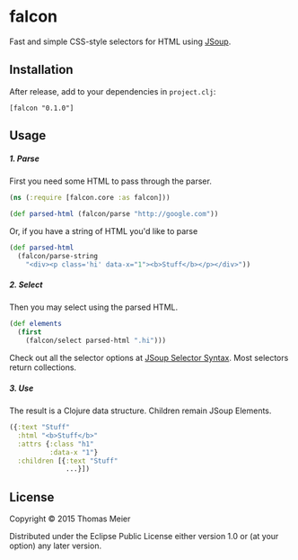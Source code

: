 # falcon

Fast and simple CSS-style selectors for HTML using [JSoup][1].

[1]: http://jsoup.org/

## Installation

After release, add to your dependencies in `project.clj`:

    [falcon "0.1.0"]

## Usage

##### 1. Parse

First you need some HTML to pass through the parser.

```clj
(ns (:require [falcon.core :as falcon]))

(def parsed-html (falcon/parse "http://google.com"))
```

Or, if you have a string of HTML you'd like to parse

```clj
(def parsed-html
  (falcon/parse-string
    "<div><p class='hi' data-x="1"><b>Stuff</b></p></div>"))
```

##### 2. Select
Then you may select using the parsed HTML.

```clj
(def elements
  (first
    (falcon/select parsed-html ".hi")))
```

Check out all the selector options at [JSoup Selector Syntax][2]. Most selectors
return collections.

[2]: http://jsoup.org/cookbook/extracting-data/selector-syntax

##### 3. Use

The result is a Clojure data structure. Children remain JSoup Elements.

```clj
({:text "Stuff"
  :html "<b>Stuff</b>"
  :attrs {:class "h1"
          :data-x "1"}
  :children [{:text "Stuff"
              ...}])
```

## License

Copyright © 2015 Thomas Meier

Distributed under the Eclipse Public License either version 1.0 or (at
your option) any later version.
